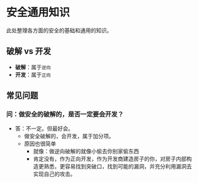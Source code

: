 # 安全通用知识

此处整理各方面的安全的基础和通用的知识。

## 破解 vs 开发

* **破解**：属于`逆向`
* **开发**：属于`正向`

## 常见问题

### 问：做安全的破解的，是否一定要会开发？

* 答：不一定。但最好会。
  * 做安全破解的，会开发，属于加分项。
  * 原因也很简单
    * 就像：做逆向破解的就像小偷去你别家偷东西
    * 肯定没有，作为正向开发，作为开发商建造房子的你，对房子内部构造更熟悉，更容易找到突破口，找到可能的漏洞，并充分利用漏洞去实现自己的攻击。